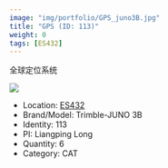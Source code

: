 ```yaml
---
image: "img/portfolio/GPS_juno3B.jpg"
title: "GPS (ID: 113)"
weight: 0
tags: [ES432]
---
```


全球定位系统

<!--more-->

![](../../img/portfolio/GPS_juno3B.jpg)

- Location: [ES432](../../tags/ES432)
- Brand/Model: Trimble-JUNO 3B
- Identity: 113
- PI: Liangping Long
- Quantity: 6
- Category: CAT






